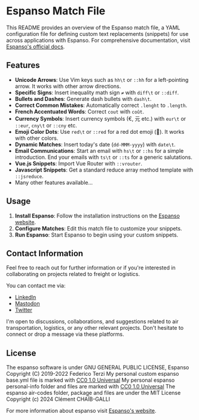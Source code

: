 # Espanso Match File

This README provides an overview of the Espanso match file, a YAML configuration file for defining custom text replacements (snippets) for use across applications with Espanso.
For comprehensive documentation, visit [Espanso's official docs](https://espanso.org/docs/).

## Features

- **Unicode Arrows**: Use Vim keys such as `hh\t` or `::hh` for a left-pointing arrow. It works with other arrow directions.
- **Specific Signs**: Insert inequality math sign `≠` with `diff\t` or `::diff`.
- **Bullets and Dashes**: Generate dash bullets with `dash\t`.
- **Correct Common Mistakes**: Automatically correct `.lenght` to `.length`.
- **French Accentuated Words**: Correct `cout` with `coût`.
- **Currency Symbols**: Insert currency symbols (€, 元 etc.) with `eur\t` or `::eur`, `cny\t` or `::cny` etc.
- **Emoji Color Dots**: Use `red\t` or `::red` for a red dot emoji (🔴). It works with other colors.
- **Dynamic Matches**: Insert today's date (`dd-MMM-yyyy`) with `date\t`.
- **Email Communications**: Start an email with `hs\t` or `::hs` for a simple introduction. End your emails with `ts\t` or `::ts` for a generic salutations.
- **Vue.js Snippets**: Import Vue Router with `::vrouter`.
- **Javascript Snippets**: Get a standard reduce array method template with `::jsreduce`.
- Many other features available...

## Usage

1. **Install Espanso**: Follow the installation instructions on the [Espanso website](https://espanso.org/docs/).
2. **Configure Matches**: Edit this match file to customize your snippets.
3. **Run Espanso**: Start Espanso to begin using your custom snippets.

## Contact Information

Feel free to reach out for further information or if you're interested in collaborating on projects related to freight or logistics.

You can contact me via:

- [LinkedIn](https://www.linkedin.com/in/cl3mcg/?locale=en_US)
- [Mastodon](https://fosstodon.org/@cl3mcg)
- [Twitter](https://twitter.com/cl3mcg)

I'm open to discussions, collaborations, and suggestions related to air transportation, logistics, or any other relevant projects. Don't hesitate to connect or drop a message via these platforms.

## License

The espanso software is under GNU GENERAL PUBLIC LICENSE, Espanso Copyright (C) 2019-2022 Federico Terzi
My personal custom espanso base.yml file is marked with [CC0 1.0 Universal](https://creativecommons.org/publicdomain/zero/1.0/?ref=chooser-v1)
My personal espanso personal-info folder and files are marked with [CC0 1.0 Universal](https://creativecommons.org/publicdomain/zero/1.0/?ref=chooser-v1)
The espanso air-codes folder, package and files are under the MIT License Copyright (c) 2024 Clément CHAÏB-GALLI

For more information about espanso visit [Espanso's website](https://espanso.org/).
